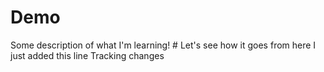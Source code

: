 # Demo
Some description of what I'm learning! #
Let's see how it goes from here
I just added this line
Tracking changes
